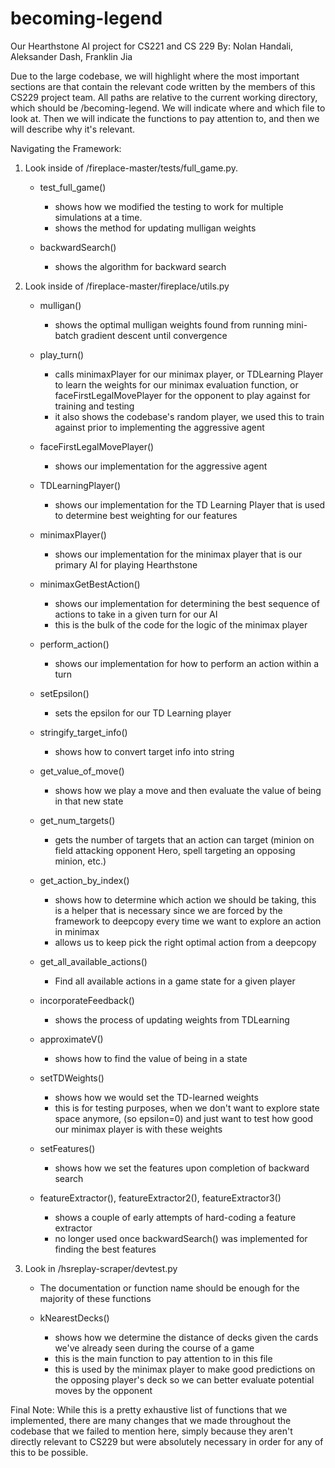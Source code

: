# becoming-legend
Our Hearthstone AI project for CS221 and CS 229
By: Nolan Handali, Aleksander Dash, Franklin Jia

Due to the large codebase, we will highlight where the most important sections are
that contain the relevant code written by the members of this CS229 project team. All
paths are relative to the current working directory, which should be /becoming-legend.
We will indicate where and which file to look at. Then we will indicate the functions
to pay attention to, and then we will describe why it's relevant. 

Navigating the Framework:
1. Look inside of /fireplace-master/tests/full_game.py. 
	- test_full_game()
		- shows how we modified the testing to work for multiple simulations at a time.
		- shows the method for updating mulligan weights

	- backwardSearch()
		- shows the algorithm for backward search

2. Look inside of /fireplace-master/fireplace/utils.py
	- mulligan()
		- shows the optimal mulligan weights found from running mini-batch gradient descent
		until convergence

	- play_turn()
		- calls minimaxPlayer for our minimax player, or TDLearning Player to learn the 
		weights for our minimax evaluation function, or faceFirstLegalMovePlayer for 
		the opponent to play against for training and testing
		- it also shows the codebase's random player, we used this to train against prior
		to implementing the aggressive agent

	- faceFirstLegalMovePlayer()
		- shows our implementation for the aggressive agent

	- TDLearningPlayer()
		- shows our implementation for the TD Learning Player that is used to determine
		best weighting for our features

	- minimaxPlayer()
		- shows our implementation for the minimax player that is our primary AI for playing
		Hearthstone
		
	- minimaxGetBestAction()
		- shows our implementation for determining the best sequence of actions to take in
		a given turn for our AI
		- this is the bulk of the code for the logic of the minimax player
	
	- perform_action()
		- shows our implementation for how to perform an action within a turn
	
	- setEpsilon()
		- sets the epsilon for our TD Learning player

	- stringify_target_info()
		- shows how to convert target info into string

	- get_value_of_move()
		- shows how we play a move and then evaluate the value of being in that new state
	
	- get_num_targets()
		- gets the number of targets that an action can target (minion on field attacking
		opponent Hero, spell targeting an opposing minion, etc.)
	
	- get_action_by_index()
		- shows how to determine which action we should be taking, this is a helper that is 
		necessary since we are forced by the framework to deepcopy every time we want to
		explore an action in minimax
		- allows us to keep pick the right optimal action from a deepcopy
	
	- get_all_available_actions()
		- Find all available actions in a game state for a given player

	- incorporateFeedback()
		- shows the process of updating weights from TDLearning
	
	- approximateV()
		- shows how to find the value of being in a state

	- setTDWeights()
		- shows how we would set the TD-learned weights
		- this is for testing purposes, when we don't want to explore state space anymore,
		(so epsilon=0) and just want to test how good our minimax player is with these weights

	- setFeatures()
		- shows how we set the features upon completion of backward search

	- featureExtractor(), featureExtractor2(), featureExtractor3()
		- shows a couple of early attempts of hard-coding a feature extractor
		- no longer used once backwardSearch() was implemented for finding the best features

3. Look in /hsreplay-scraper/devtest.py
	- The documentation or function name should be enough for the majority of these functions

	- kNearestDecks()
		- shows how we determine the distance of decks given the cards we've already seen
		during the course of a game
		- this is the main function to pay attention to in this file
		- this is used by the minimax player to make good predictions on the opposing player's
		deck so we can better evaluate potential moves by the opponent

Final Note: 
While this is a pretty exhaustive list of functions that we implemented, there
are many changes that we made throughout the codebase that we failed to mention here, simply
because they aren't directly relevant to CS229 but were absolutely necessary in order for any
of this to be possible.
